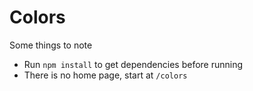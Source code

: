 # Colors

Some things to note
  - Run `npm install` to get dependencies before running
  - There is no home page, start at `/colors`
